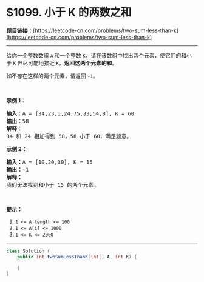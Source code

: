 # $1099. 小于 K 的两数之和

**题目链接：**[https://leetcode-cn.com/problems/two-sum-less-than-k](https://leetcode-cn.com/problems/two-sum-less-than-k)

---

<div class="content__1Y2H">
 <div class="notranslate">
  <p>给你一个整数数组&nbsp;<code>A</code> 和一个整数&nbsp;<code>K</code>，请在该数组中找出两个元素，使它们的和小于&nbsp;<code>K</code>&nbsp;但尽可能地接近 <code>K</code>，<strong>返回这两个元素的和</strong>。</p> 
  <p>如不存在这样的两个元素，请返回 <code>-1</code>。</p> 
  <p>&nbsp;</p> 
  <p><strong>示例 1：</strong></p> 
  <pre class="language-text"><strong>输入：</strong>A = [34,23,1,24,75,33,54,8], K = 60
<strong>输出：</strong>58
<strong>解释：</strong>
34 和 24 相加得到 58，58 小于 60，满足题意。
</pre> 
  <p><strong>示例&nbsp;2：</strong></p> 
  <pre class="language-text"><strong>输入：</strong>A = [10,20,30], K = 15
<strong>输出：</strong>-1
<strong>解释：</strong>
我们无法找到和小于 15 的两个元素。</pre> 
  <p>&nbsp;</p> 
  <p><strong>提示：</strong></p> 
  <ol> 
   <li><code>1 &lt;= A.length &lt;= 100</code></li> 
   <li><code>1 &lt;= A[i] &lt;= 1000</code></li> 
   <li><code>1 &lt;= K &lt;= 2000</code></li> 
  </ol> 
 </div>
</div>

---

```java
class Solution {
    public int twoSumLessThanK(int[] A, int K) {
        
    }
}
```
